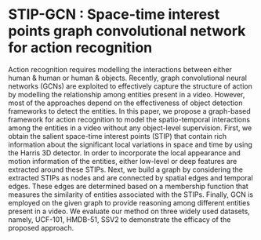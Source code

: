 # STIP-GCN : Space-time interest points graph convolutional network for action recognition

Action recognition requires modelling the interactions between either human & human or human & objects. Recently, graph convolutional neural networks (GCNs) are exploited to effectively capture the structure of action by modelling the relationship among entities present in a video. However, most of the approaches depend on the effectiveness of object detection frameworks to detect the entities. In this paper, we propose a graph-based framework for action recognition to model the spatio-temporal interactions among the entities in a video without any object-level supervision. First, we obtain the salient space-time interest points (STIP) that contain rich information about the significant local variations in space and time by using the Harris 3D detector. In order to incorporate the local appearance and motion information of the entities, either low-level or deep features are extracted around these STIPs. Next, we build a graph by considering the extracted STIPs as nodes and are connected by spatial edges and temporal edges. These edges are determined based on a membership function that measures the similarity of entities associated with the STIPs. Finally, GCN is employed on the given graph to provide reasoning among different entities present in a video. We evaluate our method on three widely used datasets, namely, UCF-101, HMDB-51, SSV2 to demonstrate the efficacy of the proposed approach.
